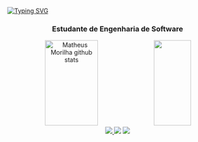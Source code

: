 [![Typing SVG](https://readme-typing-svg.herokuapp.com/?color=2F81F7&size=35&center=true&vCenter=true&width=1000&lines=Olá,+meu+nome+é+Matheus+Morilha)](https://git.io/typing-svg)

<h3 align="center">Estudante de Engenharia de Software</h3>

<div align="center">  
  <img width="49%" height="195px" src="https://github-readme-stats.vercel.app/api?username=MatheusMorilha&show_icons=true&count_private=true&hide_border=true&title_color=2F81F7&icon_color=003BA2&text_color=c9d1d9&bg_color=0d1117" alt="Matheus Morilha github stats" /> 
  <img width="41%" height="195px" src="https://github-readme-stats.vercel.app/api/top-langs/?username=MatheusMorilha&layout=compact&hide_border=true&title_color=2F81F7&text_color=ff91a4&bg_color=0d1117" />
</div>

<div align="center"> 
<a href="https://www.instagram.com/matheus_morilha/" target="_blank"><img src="https://img.shields.io/badge/-Instagram-%23E4405F?style=for-the-badge&logo=instagram&logoColor=white"</a>
<a href="mailto:matheusmorilha04@gmail.com"> <img src="https://img.shields.io/badge/-Gmail-%23333?style=for-the-badge&logo=gmail&logoColor=white" target="_blank"></a>
<a href="https://www.linkedin.com/in/matheus-bruckmann-morilha-teles-64b536256/" target="_blank"><img src="https://img.shields.io/badge/-LinkedIn-%230077B5?style=for-the-badge&logo=linkedin&logoColor=white" target="_blank"></a> 
 </div>




